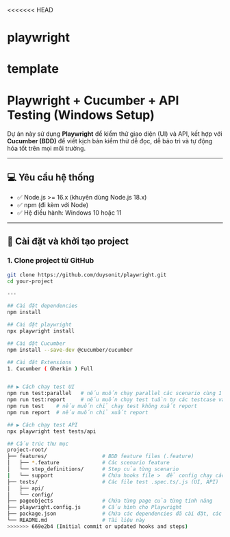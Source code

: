 <<<<<<< HEAD
# playwright
template
=======
# Playwright + Cucumber + API Testing (Windows Setup)

Dự án này sử dụng **Playwright** để kiểm thử giao diện (UI) và API, kết hợp với **Cucumber (BDD)** để viết kịch bản kiểm thử dễ đọc, dễ bảo trì và tự động hóa tốt trên mọi môi trường.

---

## 💻 Yêu cầu hệ thống

- ✅ Node.js >= 16.x (khuyên dùng Node.js 18.x)
- ✅ npm (đi kèm với Node)
- ✅ Hệ điều hành: Windows 10 hoặc 11

---

## 🚀 Cài đặt và khởi tạo project

### 1. Clone project từ GitHub

```bash
git clone https://github.com/duysonit/playwright.git
cd your-project

---

## Cài đặt dependencies
npm install

## Cài đặt playwright
npx playwright install

## Cài đặt Cucumber
npm install --save-dev @cucumber/cucumber

## Cài đặt Extensions
1. Cucumber ( Gherkin ) Full


## ▶️ Cách chạy test UI
npm run test:parallel   # nếu muốn chạy parallel các scenario cùng 1 lúc
npm run test:report     # nếu muốn chạy test tuần tự các testcase và sau đó xuất ra report
npm run test    # nếu muốn chỉ chạy test không xuất report
npm run report  # nếu muốn chỉ xuất report

## ▶️ Cách chạy test API
npx playwright test tests/api

## Cấu trúc thư mục
project-root/
├── features/                  # BDD feature files (.feature)
│   ├── *.feature              # Các scenario feature
│   └── step_definitions/      # Step của từng scenario
|   └── support                # Chứa hooks file >  để config chạy các test 
├── tests/                     # Các file test .spec.ts/.js (UI, API)
│   ├── api/
│   └── config/
├── pageobjects                # Chứa từng page của từng tính năng
├── playwright.config.js       # Cấu hình cho Playwright
├── package.json               # Chứa các dependencies đã cài đặt, các scripts để run test
└── README.md                  # Tài liệu này
>>>>>>> 669e2b4 (Initial commit or updated hooks and steps)
